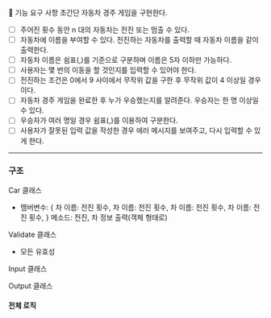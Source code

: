 🎯 기능 요구 사항
초간단 자동차 경주 게임을 구현한다.

- [ ] 주어진 횟수 동안 n 대의 자동차는 전진 또는 멈출 수 있다.
- [ ] 자동차에 이름을 부여할 수 있다. 전진하는 자동차를 출력할 때 자동차 이름을 같이 출력한다.
- [ ] 자동차 이름은 쉼표(,)를 기준으로 구분하며 이름은 5자 이하만 가능하다.
- [ ] 사용자는 몇 번의 이동을 할 것인지를 입력할 수 있어야 한다.
- [ ] 전진하는 조건은 0에서 9 사이에서 무작위 값을 구한 후 무작위 값이 4 이상일 경우이다.
- [ ] 자동차 경주 게임을 완료한 후 누가 우승했는지를 알려준다. 우승자는 한 명 이상일 수 있다.
- [ ] 우승자가 여러 명일 경우 쉼표(,)를 이용하여 구분한다.
- [ ] 사용자가 잘못된 입력 값을 작성한 경우 에러 메시지를 보여주고, 다시 입력할 수 있게 한다.

---

### 구조

Car 클래스

- 멤버변수: {
  차 이름: 전진 횟수,
  차 이름: 전진 횟수,
  차 이름: 전진 횟수,
  차 이름: 전진 횟수,
  }
  메소드: 전진, 차 정보 출력(객체 형태로)

Validate 클래스

- 모든 유효성

Input 클래스

Output 클래스

#### 전체 로직

<!-- 자동차 입력 및 유효성 검사
시도횟수 입력 및 유효성 검사
시도횟수만큼 for문
    전진
최종 출력  -->
